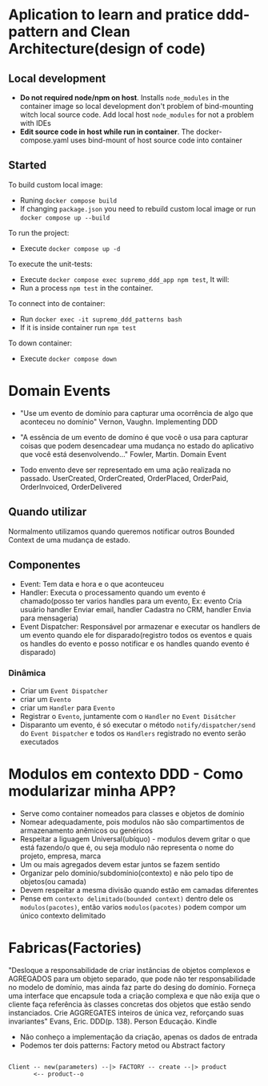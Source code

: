 # Aplication to learn and pratice ddd-pattern and Clean Architecture(design of code)

## Local development

- **Do not required node/npm on host**. Installs `node_modules` in the container image so local development don't problem of bind-mounting witch local source code. Add local host `node_modules` for not a problem with IDEs
- **Edit source code in host while run in container**. The docker-compose.yaml uses bind-mount of host source code into container

## Started

To build custom local image:

- Runing `docker compose build`
- If changing `package.json` you need to rebuild custom local image or run `docker compose up --build`

To run the project:

- Execute `docker compose up -d`

To execute the unit-tests:

- Execute `docker compose exec supremo_ddd_app npm test`, It will:
- Run a process `npm test` in the container.

To connect into de container:

- Run `docker exec -it supremo_ddd_patterns bash`
- If it is inside container run `npm test`

To down container:

- Execute `docker compose down`


# Domain Events
- "Use um evento de domínio para capturar uma ocorrência de algo que aconteceu no domínio" Vernon, Vaughn. Implementing DDD

- "A essência de um evento de domíno é que você o usa para capturar coisas que podem desencadear uma mudança no estado do aplicativo que você está desenvolvendo..."
Fowler, Martin. Domain Event

- Todo envento deve ser representado em uma ação realizada no passado. UserCreated, OrderCreated, OrderPlaced, OrderPaid, OrderInvoiced, OrderDelivered

## Quando utilizar

Normalmento utilizamos quando queremos notificar outros Bounded Context de uma mudança de estado.

## Componentes

- Event: Tem data e hora e o que aconteuceu
- Handler: Executa o processamento quando um evento é chamado(posso ter varios handles para um evento, Ex: evento Cria usuário handler Enviar email, handler Cadastra no CRM, handler Envia para mensageria)
- Event Dispatcher: Responsável por armazenar e executar os handlers de um evento quando ele for disparado(registro todos os eventos e quais os handles do evento e posso notificar e os handles quando evento é disparado)

### Dinâmica
- Criar um `Event Dispatcher`
- criar um `Evento`
- criar um `Handler` para `Evento`
- Registrar o `Evento`, juntamente com o `Handler` no `Event Disátcher`
- Disparanto um evento, é só executar o método `notify/dispatcher/send` do `Event Dispatcher` e todos os `Handlers` registrado no evento serão executados


# Modulos em contexto DDD - Como modularizar minha APP?
- Serve como container nomeados para classes e objetos de domínio
- Nomear adequadamente, pois modulos não são compartimentos de armazenamento anêmicos ou genéricos
- Respeitar a liguagem Universal(ubíquo) - modulos devem gritar o que está fazendo/o que é, ou seja modulo não representa o nome do projeto, empresa, marca
- Um ou mais agregados devem estar juntos se fazem sentido
- Organizar pelo domínio/subdomínio(contexto) e não pelo tipo de objetos(ou camada)
- Devem respeitar a mesma divisão quando estão em camadas diferentes
- Pense em `contexto delimitado(bounded context)` dentro dele os `modulos(pacotes)`, então varios `modulos(pacotes)` podem compor um único contexto delimitado



# Fabricas(Factories)
"Desloque a responsabilidade de criar instâncias de objetos complexos e AGREGADOS para um objeto separado, que pode não ter responsabilidade no modelo de domínio, mas ainda faz parte do desing do domínio. Forneça uma interface que encapsule toda a criação complexa e que não exija que o cliente faça referência às classes concretas dos objetos que estão sendo instanciados.
Crie AGGREGATES inteiros de única vez, reforçando suas invariantes"
Evans, Eric. DDD(p. 138). Person Educação. Kindle

- Não conheço a implementação da criação, apenas os dados de entrada
- Podemos ter dois patterns: Factory metod ou Abstract factory

<code>
Client -- new(parameters) --|> FACTORY -- create --|> product
       <-- product--o
</code>

